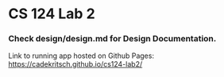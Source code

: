 # CS 124 Lab 2

### Check design/design.md for Design Documentation.

Link to running app hosted on Github Pages: https://cadekritsch.github.io/cs124-lab2/
